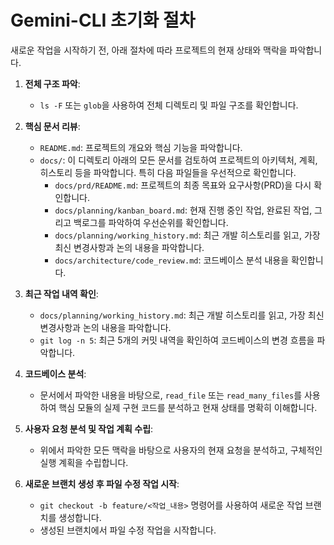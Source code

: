 # Gemini-CLI 초기화 절차

새로운 작업을 시작하기 전, 아래 절차에 따라 프로젝트의 현재 상태와 맥락을 파악합니다.

1.  **전체 구조 파악**:
    - `ls -F` 또는 `glob`을 사용하여 전체 디렉토리 및 파일 구조를 확인합니다.

2.  **핵심 문서 리뷰**:
    - `README.md`: 프로젝트의 개요와 핵심 기능을 파악합니다.
    - `docs/`: 이 디렉토리 아래의 모든 문서를 검토하여 프로젝트의 아키텍처, 계획, 히스토리 등을 파악합니다. 특히 다음 파일들을 우선적으로 확인합니다.
        - `docs/prd/README.md`: 프로젝트의 최종 목표와 요구사항(PRD)을 다시 확인합니다.
        - `docs/planning/kanban_board.md`: 현재 진행 중인 작업, 완료된 작업, 그리고 백로그를 파악하여 우선순위를 확인합니다.
        - `docs/planning/working_history.md`: 최근 개발 히스토리를 읽고, 가장 최신 변경사항과 논의 내용을 파악합니다.
        - `docs/architecture/code_review.md`: 코드베이스 분석 내용을 확인합니다.

3.  **최근 작업 내역 확인**:
    - `docs/planning/working_history.md`: 최근 개발 히스토리를 읽고, 가장 최신 변경사항과 논의 내용을 파악합니다.
    - `git log -n 5`: 최근 5개의 커밋 내역을 확인하여 코드베이스의 변경 흐름을 파악합니다.

4.  **코드베이스 분석**:
    - 문서에서 파악한 내용을 바탕으로, `read_file` 또는 `read_many_files`를 사용하여 핵심 모듈의 실제 구현 코드를 분석하고 현재 상태를 명확히 이해합니다.

5.  **사용자 요청 분석 및 작업 계획 수립**:
    - 위에서 파악한 모든 맥락을 바탕으로 사용자의 현재 요청을 분석하고, 구체적인 실행 계획을 수립합니다.

6.  **새로운 브랜치 생성 후 파일 수정 작업 시작**:
    - `git checkout -b feature/<작업_내용>` 명령어를 사용하여 새로운 작업 브랜치를 생성합니다.
    - 생성된 브랜치에서 파일 수정 작업을 시작합니다.